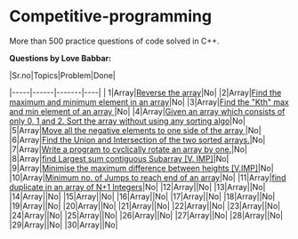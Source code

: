 # Competitive-programming
More than 500 practice questions of code solved in C++.




**Questions by Love Babbar:**


|Sr.no|Topics|Problem|Done|

|-----|------|-------|----|
|    1|Array|[Reverse the array](https://www.geeksforgeeks.org/write-a-program-to-reverse-an-array-or-string/)|No|
|2|Array|[Find the maximum and minimum element in an array](https://www.geeksforgeeks.org/maximum-and-minimum-in-an-array/)|No|
|3|Array|[Find the "Kth" max and min element of an array ](https://practice.geeksforgeeks.org/problems/kth-smallest-element/0)|No|
|4|Array|[Given an array which consists of only 0, 1 and 2. Sort the array without using any sorting algo](https://practice.geeksforgeeks.org/problems/sort-an-array-of-0s-1s-and-2s/0)|No|
|5|Array|[Move all the negative elements to one side of the array ](https://www.geeksforgeeks.org/move-negative-numbers-beginning-positive-end-constant-extra-space/)|No|
|6|Array|[Find the Union and Intersection of the two sorted arrays.](https://practice.geeksforgeeks.org/problems/union-of-two-arrays/0)|No|
|7|Array|[Write a program to cyclically rotate an array by one.](https://practice.geeksforgeeks.org/problems/cyclically-rotate-an-array-by-one/0)|No|
|8|Array|[find Largest sum contiguous Subarray [V. IMP]](https://practice.geeksforgeeks.org/problems/kadanes-algorithm/0)|No|
|9|Array|[Minimise the maximum difference between heights [V.IMP]](https://practice.geeksforgeeks.org/problems/minimize-the-heights3351/1)|No|
|10|Array|[Minimum no. of Jumps to reach end of an array](https://practice.geeksforgeeks.org/problems/minimum-number-of-jumps/0)|No|
|11|Array|[find duplicate in an array of N+1 Integers](https://leetcode.com/problems/find-the-duplicate-number/)|No|
|12|Array|[]()|No|
|13|Array|[]()|No|
|14|Array|[]()|No|
|15|Array|[]()|No|
|16|Array|[]()|No|
|17|Array|[]()|No|
|18|Array|[]()|No|
|19|Array|[]()|No|
|20|Array|[]()|No|
|21|Array|[]()|No|
|22|Array|[]()|No|
|23|Array|[]()|No|
|24|Array|[]()|No|
|25|Array|[]()|No|
|26|Array|[]()|No|
|27|Array|[]()|No|
|28|Array|[]()|No|
|29|Array|[]()|No|
|30|Array|[]()|No|

